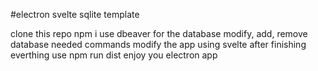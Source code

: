 #electron svelte sqlite template

clone this repo
npm i
use dbeaver for the database
modify, add, remove database needed commands
modify the app using svelte
after finishing everthing use 
npm run dist
enjoy you electron app
